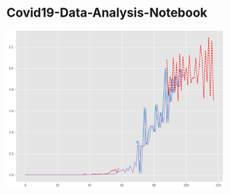 # Covid19-Data-Analysis-Notebook

<div>
  <center>
    <img src="https://raw.githubusercontent.com/dhanushnayak/Covid19-Data-Analysis-Notebook/master/download.png">
  </center>
 </div> 
